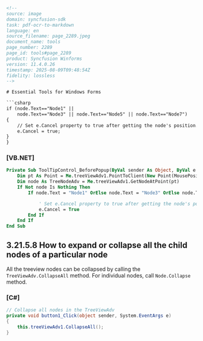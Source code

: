 ```html
<!-- 
source: image
domain: syncfusion-sdk
task: pdf-ocr-to-markdown
language: en
source_filename: page_2289.jpeg
document_name: tools
page_number: 2289
page_id: tools#page_2289
product: Syncfusion Winforms
version: 11.4.0.26
timestamp: 2025-08-09T09:48:54Z
fidelity: lossless
-->

# Essential Tools for Windows Forms

```csharp
if (node.Text=="Node1" || 
    node.Text=="Node3" || node.Text=="Node5" || node.Text=="Node7")
{
    // Set e.Cancel property to true after getting the node's position.
    e.Cancel = true;
}
}
```

### [VB.NET]

```vb
Private Sub ToolTipControl_BeforePopup(ByVal sender As Object, ByVal e As CancelEventArgs)
    Dim pt As Point = Me.treeViewAdv1.PointToClient(New Point(MousePosition.X, MousePosition.Y))
    Dim node As TreeNodeAdv = Me.treeViewAdv1.GetNodeAtPoint(pt)
    If Not node Is Nothing Then
        If node.Text = "Node1" OrElse node.Text = "Node3" OrElse node.Text = "Node5" OrElse node.Text = "Node7" Then

            ' Set e.Cancel property to true after getting the node's position.
            e.Cancel = True
        End If
    End If
End Sub
```

## 3.21.5.8 How to expand or collapse all the child nodes of a particular node

All the treeview nodes can be collapsed by calling the `TreeViewAdv.CollapseAll` method. For individual nodes, call `Node.Collapse` method.

### [C#]

```csharp
// Collapse all nodes in the TreeViewAdv
private void button1_Click(object sender, System.EventArgs e)
{
    this.treeViewAdv1.CollapseAll();
}
```

<!--Copyright © 2013 Syncfusion. All rights reserved. 2289 -->
<!-- tags: [syncfusion, winforms, controls, treeview, method, version:11.4.0.26] keywords: [collapse, treeviewadv, node, method, expand, collapseall, nodes, particular, node, user guide] -->
```